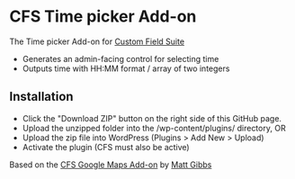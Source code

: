 CFS Time picker Add-on
====================

The Time picker Add-on for [Custom Field Suite](https://uproot.us/)

* Generates an admin-facing control for selecting time
* Outputs time with HH:MM format / array of two integers

## Installation
* Click the "Download ZIP" button on the right side of this GitHub page.
* Upload the unzipped folder into the /wp-content/plugins/ directory, OR
* Upload the zip file into WordPress (Plugins > Add New > Upload)
* Activate the plugin (CFS must also be active)

Based on the [CFS Google Maps Add-on](https://github.com/mgibbs189/cfs-google-maps) by [Matt Gibbs](https://uproot.us/)